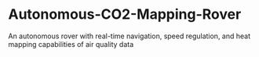 # Autonomous-CO2-Mapping-Rover
An autonomous rover with real-time navigation, speed regulation, and heat mapping capabilities of air quality data
